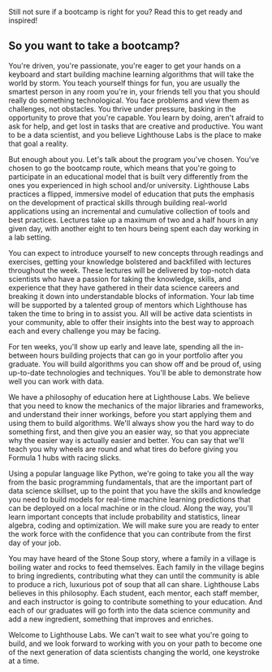 


Still not sure if a bootcamp is right for you? Read this to get ready and inspired!

## So you want to take a bootcamp?

You're driven, you're passionate, you're eager to get your hands on a keyboard and start building machine learning algorithms that will take the world by storm. You teach yourself things for fun, you are usually the smartest person in any room you're in, your friends tell you that you should really do something technological. You face problems and view them as challenges, not obstacles. You thrive under pressure, basking in the opportunity to prove that you're capable. You learn by doing, aren't afraid to ask for help, and get lost in tasks that are creative and productive. You want to be a data scientist, and you believe Lighthouse Labs is the place to make that goal a reality.

But enough about you. Let's talk about the program you've chosen. You've chosen to go the bootcamp route, which means that you're going to participate in an educational model that is built very differently from the ones you experienced in high school and/or university. Lighthouse Labs practices a flipped, immersive model of education that puts the emphasis on the development of practical skills through building real-world applications using an incremental and cumulative collection of tools and best practices. Lectures take up a maximum of two and a half hours in any given day, with another eight to ten hours being spent each day working in a lab setting.

You can expect to introduce yourself to new concepts through readings and exercises, getting your knowledge bolstered and backfilled with lectures throughout the week. These lectures will be delivered by top-notch data scientists who have a passion for taking the knowledge, skills, and experience that they have gathered in their data science careers and breaking it down into understandable blocks of information. Your lab time will be supported by a talented group of mentors which Lighthouse has taken the time to bring in to assist you. All will be active data scientists in your community, able to offer their insights into the best way to approach each and every challenge you may be facing.

For ten weeks, you'll show up early and leave late, spending all the in-between hours building projects that can go in your portfolio after you graduate. You will build algorithms you can show off and be proud of, using up-to-date technologies and techniques. You'll be able to demonstrate how well you can work with data.

We have a philosophy of education here at Lighthouse Labs. We believe that you need to know the mechanics of the major libraries and frameworks, and understand their inner workings, before you start applying them and using them to build algorithms. We'll always show you the hard way to do something first, and then give you an easier way, so that you appreciate why the easier way is actually easier and better. You can say that we'll teach you why wheels are round and what tires do before giving you Formula 1 hubs with racing slicks.

Using a popular language like Python, we're going to take you all the way from the basic programming fundamentals, that are the important part of data science skillset, up to the point that you have the skills and knowledge you need to build models for real-time machine learning predictions that can be deployed on a local machine or in the cloud. Along the way, you'll learn important concepts that include probability and statistics, linear algebra, coding and optimization. We will make sure you are ready to enter the work force with the confidence that you can contribute from the first day of your job.

You may have heard of the Stone Soup story, where a family in a village is boiling water and rocks to feed themselves. Each family in the village begins to bring ingredients, contributing what they can until the community is able to produce a rich, luxurious pot of soup that all can share. Lighthouse Labs believes in this philosophy. Each student, each mentor, each staff member, and each instructor is going to contribute something to your education. And each of our graduates will go forth into the data science community and add a new ingredient, something that improves and enriches.

Welcome to Lighthouse Labs. We can't wait to see what you're going to build, and we look forward to working with you on your path to become one of the next generation of data scientists changing the world, one keystroke at a time.
